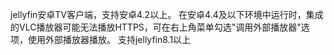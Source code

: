 jellyfin安卓TV客户端，支持安卓4.2以上。
在安卓4.4及以下环境中运行时，集成的VLC播放器可能无法播放HTTPS，可在右上角菜单勾选"调用外部播放器"选项，使用外部播放器播放。
支持jellyfin8.1以上
